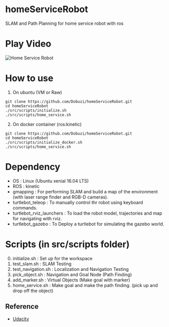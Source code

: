 # homeServiceRobot

SLAM and Path Planning for home service robot with ros

# Play Video

![Home Service Robot](homeService.gif)

# How to use

1. On ubuntu (VM or Raw)

```
git clone https://github.com/Dobuzi/homeServiceRobot.git
cd homeServiceRobot
./src/scripts/initialize.sh
./src/scripts/home_service.sh
```

2. On docker container (ros:kinetic)

```
git clone https://github.com/Dobuzi/homeServiceRobot.git
cd homeServiceRobot
./src/scripts/initialize_docker.sh
./src/scripts/home_service.sh
```

# Dependency

-   OS : Linux (Ubuntu xenial 16.04 LTS)
-   ROS : kinetic
-   gmapping : For performing SLAM and build a map of the environment (with laser range finder and RGB-D cameras).
-   turtlebot_teleop : To manually control thr robot using keyboard commands.
-   turtlebot_rviz_launchers : To load the robot model, trajectories and map for navigating with rviz.
-   turtlebot_gazebo : To Deploy a turtlebot for simulating the gazebo world.

# Scripts (in src/scripts folder)

0. initialize.sh : Set up for the workspace
1. test_slam.sh : SLAM Testing
2. test_navigation.sh : Localization and Navigation Testing
3. pick_object.sh : Navigation and Goal Node (Path Finding)
4. add_marker.sh : Virtual Objects (Make goal with marker)
5. home_service.sh : Make goal and make the path finding. (pick up and drop off the object)

## Reference

-   [Udacity](https://www.udacity.com)
